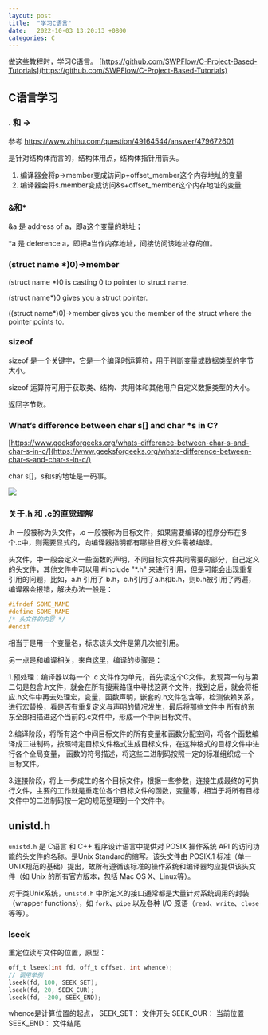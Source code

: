 ```yaml
---
layout: post
title:  "学习C语言"
date:   2022-10-03 13:20:13 +0800
categories: C
---
```

做这些教程时，学习C语言。
[https://github.com/SWPFlow/C-Project-Based-Tutorials](https://github.com/SWPFlow/C-Project-Based-Tutorials)

## C语言学习

### . 和 ->

参考  https://www.zhihu.com/question/49164544/answer/479672601

是针对结构体而言的，结构体用点，结构体指针用箭头。

1. 编译器会将p->member变成访问p+offset_member这个内存地址的变量
2. 编译器会将s.member变成访问&s+offset_member这个内存地址的变量

### &和*

&a 是 address of a，即a这个变量的地址；

*a 是 deference a，即把a当作内存地址，间接访问该地址存的值。

### (struct name *)0)->member

(struct name *)0 is casting 0 to pointer to struct name.

(struct name*)0 gives you a struct pointer.

((struct name*)0)->member gives you the member of the struct where the pointer points to.

### sizeof

sizeof 是一个关键字，它是一个编译时运算符，用于判断变量或数据类型的字节大小。

sizeof 运算符可用于获取类、结构、共用体和其他用户自定义数据类型的大小。

返回字节数。

### What’s difference between char s[] and char *s in C?

[https://www.geeksforgeeks.org/whats-difference-between-char-s-and-char-s-in-c/](https://www.geeksforgeeks.org/whats-difference-between-char-s-and-char-s-in-c/)

char s[]，s和s的地址是一码事。

![](https://picx.zhimg.com/80/v2-74c0aa43a1c2afce65795527706012d5_1440w.png?source=d16d100b)

### 关于.h 和 .c的直觉理解

.h 一般被称为头文件，.c 一般被称为目标文件，如果需要编译的程序分布在多个.c中，则需要显式的，向编译器指明都有哪些目标文件需被编译。

头文件，中一般会定义一些函数的声明，不同目标文件共同需要的部分，自己定义的头文件，其他文件中可以用 #include "*.h" 来进行引用，但是可能会出现重复引用的问题，比如，a.h 引用了 b.h，c.h引用了a.h和b.h，则b.h被引用了两遍，编译器会报错，解决办法一般是：

```c
#ifndef SOME_NAME
#define SOME_NAME
/* 头文件的内容 */
#endif
```

相当于是用一个变量名，标志该头文件是第几次被引用。


另一点是和编译相关，来自[这里](https://blog.csdn.net/helloworlddm/article/details/76785397)，编译的步骤是：

1.预处理：编译器以每一个 .c 文件作为单元，首先读这个C文件，发现第一句与第二句是包含.h文件，就会在所有搜索路径中寻找这两个文件，找到之后，就会将相应.h文件中再去处理宏，变量，函数声明，嵌套的.h文件包含等，检测依赖关系，进行宏替换，看是否有重复定义与声明的情况发生，最后将那些文件中 所有的东东全部扫描进这个当前的.c文件中，形成一个中间目标文件。

2.编译阶段，将所有这个中间目标文件的所有变量和函数分配空间，将各个函数编译成二进制码，按照特定目标文件格式生成目标文件，在这种格式的目标文件中进行各个全局变量， 函数的符号描述，将这些二进制码按照一定的标准组织成一个目标文件。

3.连接阶段，将上一步成生的各个目标文件，根据一些参数，连接生成最终的可执行文件，主要的工作就是重定位各个目标文件的函数，变量等，相当于将所有目标文件中的二进制码按一定的规范整理到一个文件中。

## unistd.h
<code>unistd.h</code> 是 C语言 和 C++ 程序设计语言中提供对 POSIX 操作系统 API 的访问功能的头文件的名称。是Unix Standard的缩写。该头文件由 POSIX.1 标准（单一UNIX规范的基础）提出，故所有遵循该标准的操作系统和编译器均应提供该头文件（如 Unix 的所有官方版本，包括 Mac OS X、Linux等）。

对于类Unix系统，<code>unistd.h</code> 中所定义的接口通常都是大量针对系统调用的封装（wrapper functions），如 <code>fork</code>、<code>pipe</code> 以及各种 I/O 原语（<code>read</code>、<code>write</code>、<code>close</code> 等等）。

### lseek
重定位读写文件的位置，原型：
```c
off_t lseek(int fd, off_t offset, int whence);
// 调用举例
lseek(fd, 100, SEEK_SET);
lseek(fd, 20, SEEK_CUR);
lseek(fd, -200, SEEK_END);
```
whence是计算位置的起点，
SEEK_SET： 文件开头
SEEK_CUR： 当前位置
SEEK_END： 文件结尾